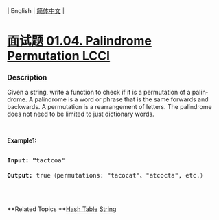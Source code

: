 | English | [简体中文](README.md) |

# [面试题 01.04. Palindrome Permutation LCCI](https://leetcode-cn.com/problems/palindrome-permutation-lcci)
 ### Description
<p>Given a string, write a function to check if it is a permutation of a palin&shy; drome. A palindrome is a word or phrase that is the same forwards and backwards. A permutation is a rearrangement of letters. The palindrome does not need to be limited to just dictionary words.</p>

<p>&nbsp;</p>

<p><strong>Example1: </strong></p>

<pre>
<strong>Input: &quot;</strong>tactcoa&quot;
<strong>Output: </strong>true（permutations: &quot;tacocat&quot;、&quot;atcocta&quot;, etc.）
</pre>

<p>&nbsp;</p>

**Related Topics	**[Hash Table](https://leetcode-cn.com/tag/hash-table) [String](https://leetcode-cn.com/tag/string) 